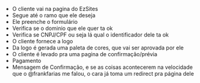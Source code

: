 * O cliente vai na pagina do EzSites
* Segue até o ramo que ele deseja
* Ele preenche o formulário
* Verifica se o dominio que ele quer ta ok
* Verifica se CNPJ/CPF ou seja lá qual o identificador dele ta ok
* O cliente fornece a logo
* Da logo é gerada uma paleta de cores, que vai ser aprovada por ele
* O cliente é levado pra uma pagina de confirmação/prévia
* Pagamento
* Mensagem de Confirmação, e se as coisas acontecerem na velocidade que o @frankfarias me falou, o cara já toma um redirect pra página dele

